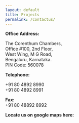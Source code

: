 ```yaml
---
layout: default
title: Projects
permalink: /contactus/
---
```

__Office Address:__

The Corenthum Chambers,   
Office #100, 2nd Floor,   
West Wing, M G Road,   
Bengaluru, Karnataka.   
PIN Code: 560078

__Telephone:__   

+91 80 4892 8990   
+91 80 4892 8991

__Fax:__   
+91 80 48892 8992

__Locate us on google maps here:__

<div id="googleMap" style="width:600px;height:380px;"></div>



